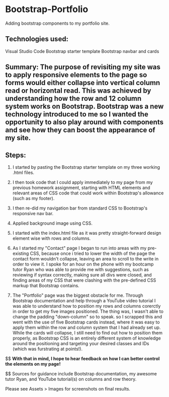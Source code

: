 # Bootstrap-Portfolio
Adding bootstrap components to my portfolio site.

## Technologies used:
Visual Studio Code
Bootstrap starter template
Bootstrap navbar and cards

## Summary: The purpose of revisiting my site was to apply responsive elements to the page so forms would either collapse into vertical column read or horizontal read. This was achieved by understanding how the row and 12 column system works on Bootstrap. Bootstrap was a new technology introduced to me so I wanted the opportunity to also play around with components and see how they can boost the appearance of my site.

## Steps:

1. I started by pasting the Bootstrap starter template on my three working .html files.

2. I then took code that I could apply immediately to my page from my previous homework assignment, starting with HTML elements and relevant areas of CSS code that could work within Bootstrap's allowance (such as my footer).

3. I then re-did my navigation bar from standard CSS to Bootstrap's responsive nav bar. 

4. Applied background image using CSS.

5. I started with the index.html file as it was pretty straight-forward design element wise with rows and columns.

6. As I started my "Contact" page I began to run into areas with my pre-existing CSS, because once i tried to lower the width of the page the contact form wouldn't collapse, leaving an area to scroll to the write in order to view it. I spoke for an hour on the phone with my bootcamp tutor Ryan who was able to provide me with suggestions, such as reviewing if syntax correctly, making sure all divs were closed, and finding areas of my CSS that were clashing with the pre-defined CSS markup that Bootstrap contains. 

7. The "Portfolio" page was the biggest obstacle for me. Through Bootstrap documentation and help through a YouTube video tutorial I was able to understand how to position my rows and columns corerctly in order to get my five images positioned. The thing was, I wasn't able to change the padding "down-column" so to speak. so I scrapped this and went with the use of five Bootstrap cards instead, where it was easy to apply them within the row and column system that I had already set up. While the cards will collapse, I still need to find out how to position them properly, as Bootstrap CSS is an entirely different system of knowledge around the positioning and targeting your desired classes and IDs (which was furstrating at points!).

$$ <strong> With that in mind, I hope to hear feedback on how I can better control the elements on my page!</strong>

$$ Sources for guidance include Bootstrap documentation, my awesome tutor Ryan, and YouTube tutorial(s) on columns and row theory.

Please see Assets > Images for screenshots on final results.
